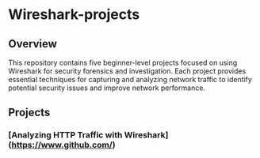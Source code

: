 # Wireshark-projects

## Overview

This repository contains five beginner-level projects focused on using Wireshark for security forensics and investigation. Each project provides essential techniques for capturing and analyzing network traffic to identify potential security issues and improve network performance.

## Projects

### [Analyzing HTTP Traffic with Wireshark] (https://www.github.com/)

